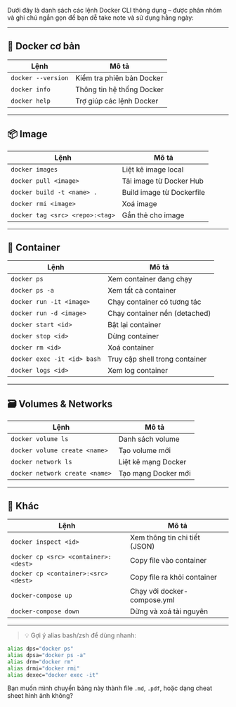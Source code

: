Dưới đây là danh sách các lệnh Docker CLI thông dụng – được phân nhóm và ghi chú ngắn gọn để bạn dễ take note và sử dụng hằng ngày:

---

## 🐳 **Docker cơ bản**

|Lệnh|Mô tả|
|---|---|
|`docker --version`|Kiểm tra phiên bản Docker|
|`docker info`|Thông tin hệ thống Docker|
|`docker help`|Trợ giúp các lệnh Docker|

---

## 📦 **Image**

|Lệnh|Mô tả|
|---|---|
|`docker images`|Liệt kê image local|
|`docker pull <image>`|Tải image từ Docker Hub|
|`docker build -t <name> .`|Build image từ Dockerfile|
|`docker rmi <image>`|Xoá image|
|`docker tag <src> <repo>:<tag>`|Gắn thẻ cho image|

---

## 🧱 **Container**

| Lệnh                        | Mô tả                          |
| --------------------------- | ------------------------------ |
| `docker ps`                 | Xem container đang chạy        |
| `docker ps -a`              | Xem tất cả container           |
| `docker run -it <image>`    | Chạy container có tương tác    |
| `docker run -d <image>`     | Chạy container nền (detached)  |
| `docker start <id>`         | Bật lại container              |
| `docker stop <id>`          | Dừng container                 |
| `docker rm <id>`            | Xoá container                  |
| `docker exec -it <id> bash` | Truy cập shell trong container |
| `docker logs <id>`          | Xem log container              |

---

## 🗃️ **Volumes & Networks**

|Lệnh|Mô tả|
|---|---|
|`docker volume ls`|Danh sách volume|
|`docker volume create <name>`|Tạo volume mới|
|`docker network ls`|Liệt kê mạng Docker|
|`docker network create <name>`|Tạo mạng Docker mới|

---

## 🧰 **Khác**

|Lệnh|Mô tả|
|---|---|
|`docker inspect <id>`|Xem thông tin chi tiết (JSON)|
|`docker cp <src> <container>:<dest>`|Copy file vào container|
|`docker cp <container>:<src> <dest>`|Copy file ra khỏi container|
|`docker-compose up`|Chạy với docker-compose.yml|
|`docker-compose down`|Dừng và xoá tài nguyên|

---

> 💡 Gợi ý alias bash/zsh để dùng nhanh:

```bash
alias dps="docker ps"
alias dpsa="docker ps -a"
alias drm="docker rm"
alias drmi="docker rmi"
alias dexec="docker exec -it"
```

Bạn muốn mình chuyển bảng này thành file `.md`, `.pdf`, hoặc dạng cheat sheet hình ảnh không?